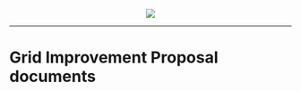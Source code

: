 <p align=center>
<img src=https://gridshl.files.wordpress.com/2022/06/img_3491.png>
</p>

---------------------------

# Grid Improvement Proposal documents
